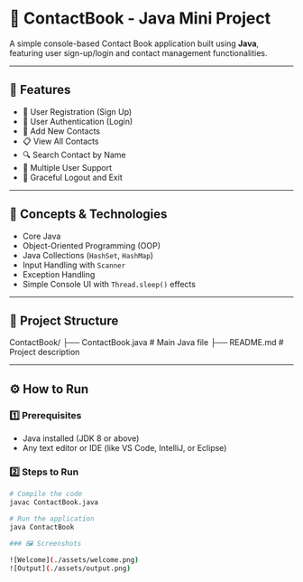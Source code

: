 # 📒 ContactBook - Java Mini Project

A simple console-based Contact Book application built using **Java**, featuring user sign-up/login and contact management functionalities.

---

## 🚀 Features

- 🔐 User Registration (Sign Up)
- 🔑 User Authentication (Login)
- 📇 Add New Contacts
- 📋 View All Contacts
- 🔍 Search Contact by Name
- 🔁 Multiple User Support
- 👋 Graceful Logout and Exit

---

## 🧠 Concepts & Technologies

- Core Java
- Object-Oriented Programming (OOP)
- Java Collections (`HashSet`, `HashMap`)
- Input Handling with `Scanner`
- Exception Handling
- Simple Console UI with `Thread.sleep()` effects

---

## 📁 Project Structure

ContactBook/
├── ContactBook.java # Main Java file
├── README.md # Project description


---

## ⚙️ How to Run

### 1️⃣ Prerequisites
- Java installed (JDK 8 or above)
- Any text editor or IDE (like VS Code, IntelliJ, or Eclipse)

### 2️⃣ Steps to Run

```bash
# Compile the code
javac ContactBook.java

# Run the application
java ContactBook

### 🖼️ Screenshots

![Welcome](./assets/welcome.png)
![Output](./assets/output.png)